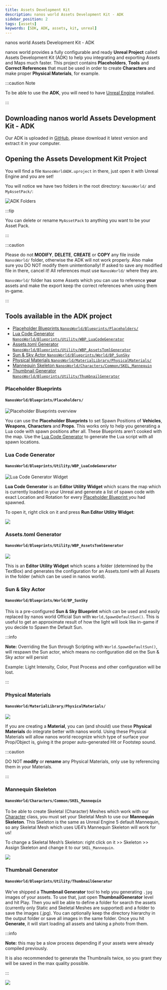 ```yaml
---
title: Assets Development Kit
description: nanos world Assets Development Kit - ADK
sidebar_position: 2
tags: [assets]
keywords: [SDK, ADK, assets, kit, unreal]
---
```



nanos world Assets Development Kit - ADK

nanos world provides a fully configurable and ready **Unreal Project** called Assets Development Kit (ADK) to help you integrating and exporting Assets and Maps much faster. This project contains **Placeholders**, **Tools** and **Correct References** that must be used in order to create **Characters** and make proper **Physical Materials**, for example.

:::caution Note

To be able to use the **ADK**, you will need to have [Unreal Engine](#installing-unreal-engine-5) installed.

:::

## Downloading nanos world Assets Development Kit - ADK

Our ADK is uploaded in [GitHub](https://github.com/nanos-world/assets-development-kit/), please download it latest version and extract it in your computer.

## Opening the Assets Development Kit Project

You will find a file `NanosWorldADK.uproject` in there, just open it with Unreal Engine and you are set!

You will notice we have two folders in the root directory: `NanosWorld/` and `MyAssetPack/`:

![ADK Folders](/img/docs/adk-folders.jpg)

:::tip

You can delete or rename `MyAssetPack` to anything you want to be your Asset Pack.

:::

:::caution

Please do not **MODIFY**, **DELETE**, **CREATE** or **COPY** any file inside `NanosWorld/` folder, otherwise the ADK will not work properly. Also make sure you DO NOT modify them unintentionally! If asked to save any modified file in there, cancel it! All references must use `NanosWorld/` where they are.

`NanosWorld/` folder has some Assets which you can use to reference **your** assets and make the export keep the correct references when using them in-game.

:::

## Tools available in the ADK project

* [Placeholder Blueprints `NanosWorld/Blueprints/Placeholders/`](adk-assets-development-kit#placeholder-blueprints)
* [Lua Code Generator `NanosWorld/Blueprints/Utility/WBP_LuaCodeGenerator`](adk-assets-development-kit#lua-code-generator)
* [Assets.toml Generator `NanosWorld/Blueprints/Utility/WBP_AssetsTomlGenerator`](adk-assets-development-kit#assets-toml-generator)
* [Sun & Sky Actor `NanosWorld/Blueprints/World/BP_SunSky`](adk-assets-development-kit#sunand-sky-actor)
* [Physical Materials `NanosWorld/MaterialLibrary/PhysicalMaterials/`](adk-assets-development-kit#physical-materials)
* [Mannequin Skeleton `NanosWorld/Characters/Common/SKEL_Mannequin`](adk-assets-development-kit#mannequin-skeleton)
* [Thumbnail Generator `NanosWorld/Blueprints/Utility/ThumbnailGenerator`](adk-assets-development-kit#thumbnail-generator)

### Placeholder Blueprints
#### `NanosWorld/Blueprints/Placeholders/`

![Placeholder Blueprints overview](/img/docs/adk-01.jpg)

You can use the **Placeholder Blueprints** to set Spawn Positions of **Vehicles**, **Weapons**, **Characters** and **Props**. This works only to help you generating a Lua code with spawn positions after all. These Blueprints aren’t cooked with the map. Use the [Lua Code Generator](adk-assets-development-kit#lua-code-generator) to generate the Lua script with all spawn locations.

### Lua Code Generator
#### `NanosWorld/Blueprints/Utility/WBP_LuaCodeGenerator`

![Lua Code Generator Widget](/img/docs/adk-02.jpg)

**Lua Code Generator** is an **Editor Utility Widget** which scans the map which is currently loaded in your Unreal and generate a list of spawn code with exact Location and Rotation for every [Placeholder Blueprint ](adk-assets-development-kit#placeholder-blueprints)you had spawned.

To open it, right click on it and press **Run Editor Utility Widget**:

![](/img/docs/adk-03.jpg)

### Assets.toml Generator
#### `NanosWorld/Blueprints/Utility/WBP_AssetsTomlGenerator`

![](/img/docs/adk-04.jpg)

This is an **Editor Utility Widget** which scans a folder (determined by the TextBox) and generates the configuration for an Assets.toml with all Assets in the folder \(which can be used in nanos world\).

### Sun & Sky Actor
#### `NanosWorld/Blueprints/World/BP_SunSky`

This is a pre-configured **Sun & Sky Blueprint** which can be used and easily replaced by nanos world Official Sun with `World,SpawnDefaultSun()`. This is useful to get an approximate result of how the light will look like in-game if you decide to Spawn the Default Sun.

:::info

**Note:** Overriding the Sun through Scripting with `World.SpawnDefaultSun()`, will respawn the Sun actor, which means no configuration did on the Sun & Sky actor will persist

Example: Light Intensity, Color, Post Process and other configuration will be lost.

:::

### Physical Materials
#### `NanosWorld/MaterialLibrary/PhysicalMaterials/`

![](/img/docs/adk-05.jpg)

If you are creating a **Material**, you can \(and should\) use these **Physical Materials** do integrate better with nanos world. Using these Physical Materials will allow nanos world recognize which type of surface your Prop/Object is, giving it the proper auto-generated Hit or Footstep sound.

:::caution

DO NOT **modify** or **rename** any Physical Materials, only use by referencing them in your Materials.

:::

### Mannequin Skeleton
#### `NanosWorld/Characters/Common/SKEL_Mannequin`

To be able to create Skeletal \(Character\) Meshes which work with our [Character](./scripting-reference/classes/character.mdx) class, you must set your Skeletal Mesh to use our **Mannequin Skeleton**. This Skeleton is the same as Unreal Engine 5 default Mannequin, so any Skeletal Mesh which uses UE4’s Mannequin Skeleton will work for us!

To change a Skeletal Mesh’s Skeleton: right click on it &gt;&gt; Skeleton &gt;&gt; Assign Skeleton and change it to our `SKEL_Mannequin`.

![](/img/docs/adk-06.jpg)

### Thumbnail Generator
#### `NanosWorld/Blueprints/Utility/ThumbnailGenerator`

We’ve shipped a **Thumbnail Generator** tool to help you generating `.jpg` images of your assets. To use that, just open **ThumbnailGenerator** level and hit Play. Then you will be able to define a folder for search the assets \(currently only Static and Skeletal Meshes are supported\) and a folder to save the images \(.jpg\). You can optionally keep the directory hierarchy in the output folder or save all images in the same folder. Once you hit **Generate**, it will start loading all assets and taking a photo from them.

:::info

**Note:** this may be a slow process depending if your assets were already compiled previously.

It is also recommended to generate the Thumbnails twice, so you grant they will be saved in the max quality possible.

:::

![](/img/docs/adk-07.jpg)

